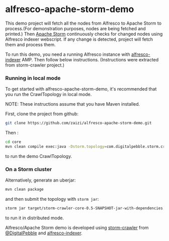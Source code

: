 alfresco-apache-storm-demo
=============
This demo project will fetch all the nodes from Alfresco to Apache Storm to process.(For demonstration purposes, nodes are being fetched and printed.) Then [Apache Storm](https://storm.apache.org/) continuously checks for changed nodes using Alfresco indexer webscript. If any change is detected, project will fetch them and process them.

To run this demo, you need a running Alfresco instance with [alfresco-indexer](https://github.com/maoo/alfresco-indexer) AMP. Then follow below instructions. (Instructions were extracted from storm-crawler project.)

### Running in local mode
To get started with alfresco-apache-storm-demo, it's recommended that you run the CrawlTopology in local mode.
 
NOTE: These instructions assume that you have Maven installed.

First, clone the project from github:
 
 ``` sh
 git clone https://github.com/zaizi/alfresco-apache-storm-demo.git
 ```
 
Then :
``` sh
cd core
mvn clean compile exec:java -Dstorm.topology=com.digitalpebble.storm.crawler.CrawlTopology -Dexec.args="-conf crawler-conf.yaml -local"
```
to run the demo CrawlTopology.

### On a Storm cluster
Alternatively, generate an uberjar:
``` sh
mvn clean package
```

and then submit the topology with `storm jar`:

``` sh
storm jar target/storm-crawler-core-0.5-SNAPSHOT-jar-with-dependencies.jar  com.digitalpebble.storm.crawler.CrawlTopology -conf crawler-conf.yaml
```

to run it in distributed mode.


Alfresco/Apache Storm demo is developed using [storm-crawler](https://github.com/DigitalPebble/storm-crawler) from [@DigitalPebble](https://github.com/DigitalPebble) and [alfresco-indexer](https://github.com/maoo/alfresco-indexer). 

